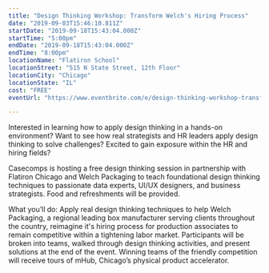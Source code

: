 ```yaml
---
title: "Design Thinking Workshop: Transform Welch's Hiring Process"
date: "2019-09-03T15:46:10.811Z"
startDate: "2019-09-18T15:43:04.000Z"
startTime: "5:00pm"
endDate: "2019-09-18T15:43:04.000Z"
endTime: "8:00pm"
locationName: "Flatiron School"
locationStreet: "515 N State Street, 12th Floor"
locationCity: "Chicago"
locationState: "IL"
cost: "FREE"
eventUrl: "https://www.eventbrite.com/e/design-thinking-workshop-transform-welchs-hiring-process-tickets-71269654455"

---
```


Interested in learning how to apply design thinking in a hands-on environment? Want to see how real strategists and HR leaders apply design thinking to solve challenges? Excited to gain exposure within the HR and hiring fields?

Casecomps is hosting a free design thinking session in partnership with Flatiron Chicago and Welch Packaging to teach foundational design thinking techniques to passionate data experts, UI/UX designers, and business strategists. Food and refreshments will be provided.

What you’ll do: Apply real design thinking techniques to help Welch Packaging, a regional leading box manufacturer serving clients throughout the country, reimagine it's hiring process for production associates to remain competitive within a tightening labor market. Participants will be broken into teams, walked through design thinking activities, and present solutions at the end of the event. Winning teams of the friendly competition will receive tours of mHub, Chicago’s physical product accelerator.

